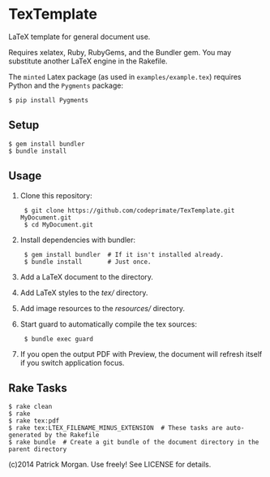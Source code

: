 # TexTemplate

LaTeX template for general document use.

Requires xelatex, Ruby, RubyGems, and the Bundler gem.  You may substitute another LaTeX engine in the Rakefile.

The `minted` Latex package (as used in `examples/example.tex`) requires Python and the `Pygments` package:

    $ pip install Pygments

## Setup

    $ gem install bundler
    $ bundle install

## Usage

1. Clone this repository:

        $ git clone https://github.com/codeprimate/TexTemplate.git MyDocument.git
        $ cd MyDocument.git
1. Install dependencies with bundler:

        $ gem install bundler  # If it isn't installed already.
        $ bundle install       # Just once.

1. Add a LaTeX document to the directory.
1. Add LaTeX styles to the _tex/_ directory.
1. Add image resources to the _resources/_ directory.
1. Start guard to automatically compile the tex sources:

        $ bundle exec guard
1. If you open the output PDF with Preview, the document will refresh itself if you switch application focus.

## Rake Tasks

    $ rake clean
    $ rake
    $ rake tex:pdf
    $ rake tex:LTEX_FILENAME_MINUS_EXTENSION  # These tasks are auto-generated by the Rakefile
    $ rake bundle  # Create a git bundle of the document directory in the parent directory

(c)2014 Patrick Morgan. Use freely! See LICENSE for details.
